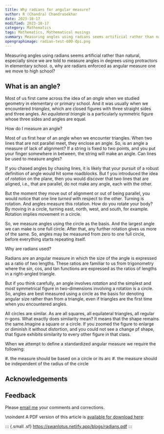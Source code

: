 ```yaml
---
title: Why radians for angular measure?
author: R (Chandra) Chandrasekhar
date: 2023-10-17
modified: 2023-10-17
category: Mathematics
tags: Mathematics, Mathematical musings
summary: Measuring angles using radians seems artificial rather than natural, especially since we are told to measure angles in degrees using protractors in elementary school. o, why are radians enforced as angular measure one we move to high school?
opengraphimage: radian-test-600-dpi.png
---
```


Measuring angles using radians seems artificial rather than natural, especially since we are told to measure angles in degrees using protractors in elementary school. o, why are radians enforced as angular measure one we move to high school?

## What is an angle?

Most of us first came across the idea of an _angle_ when we studied geometry in elementary or primary school. And it was usually when we encountered _triangles_, which are closed figures with three straight sides and three angles. An _equilateral triangle_ is a particularly symmetric figure whose three sides and angles are equal.


How do I measure an angle?

Most of us first hear of an angle when we encounter triangles. When two lines that are not parallel meet, they enclose an angle. So, is an angle a measure of lack of alignment? If a string is fixed to two points, and you put your finger somewhere in between, the string will make an angle. Can lines be used to measure angles?

If you chased angles by chasing lines, it is likely that your pursuit of a robust definition of angle would hit some roadblocks. But f you introduced the idea of _rotation_ on the plane, then you would discover that two lines that are aligned, i.e., that are parallel, do not make any angle, each with the other.

But the moment they move out of alignment or out of being parallel, you would notice that one line _turned_ with respect to the other. Turning is rotation. And angles measure this rotation. How do you rotate your body? By moving in a circle, turning east, north, west, and south, for example. Rotation implies movement in a circle.

So, we measure angles using the circle as the basis. And the largest angle we can make is one full circle. After that, any further rotation gives us more of the same. So, angles may be measured from zero to one full circle, before everything starts repeating itself.



Why are radians used?

Radians are an angular measure in which the size of the angle is expressed as a ratio of two lengths. These ratios are familiar to us from trigonometry where the sin, cos, and tan functions are expressed as the ratios of lengths in a right-angled triangle.

But if you think carefully, an angle involves _rotation_ and the simplest and most symmetrical figure in two-dimensions involving a rotation is a circle. So, angles are best measured using a circle as the basis for denoting angular size rather than from a triangle, even if triangles are the first time when you encountered angles.

All circles are similar. As are all squares, all equilateral triangles, all regular n-gons. What exactly does similarity mean? It means that the shape remains the same.Imagine a square or a circle. If you zoomed the figure to enlarge or diminish it without distortion, and you could not see a change pf shape, that figure exhibits similarity to every other figure in that class.

When we attempt to define a standardized angular measure we require the following:

#.  the measure should be based on a circle or its arc
#.  the measure should be independent of the radius of the circle




## Acknowledgements

## Feedback

Please [email me](mailto:feedback.swanlotus@gmail.com) your comments and
corrections.

\noindent A PDF version of this article is [available for download here]({attach}./radians.pdf):

::: {.small .sf}
<https://swanlotus.netlify.app/blogs/radians.pdf>
:::







